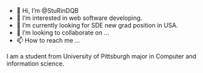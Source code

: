 - 👋 Hi, I’m @StuRinDQB
- 👀 I’m interested in web software developing.
- 🌱 I’m currently looking for SDE new grad position in USA.
- 💞️ I’m looking to collaborate on ...
- 📫 How to reach me ...

<!---
StuRinDQB/StuRinDQB is a ✨ special ✨ repository because its `README.md` (this file) appears on your GitHub profile.
You can click the Preview link to take a look at your changes.
--->
I am a student from University of Pittsburgh major in Computer and information science.
